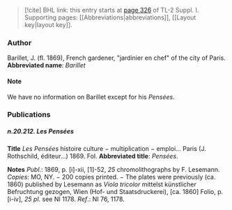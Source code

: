 > [!cite] BHL link: this entry starts at [page 326](https://www.biodiversitylibrary.org/page/33265053) of TL-2 Suppl. I.
> Supporting pages: [[Abbreviations|abbreviations]], [[Layout key|layout key]].

### Author

Barillet, J. (fl. 1869), French gardener, "jardinier en chef" of the city of Paris. 
**Abbreviated name**: *Barillet*

#### Note

We have no information on Barillet except for his *Pensées*.

### Publications

##### n.20.212. Les Pensées

**Title**
*Les Pensées* histoire culture − multiplication − emploi... Paris (J. Rothschild, éditeur...) 1869. Fol.
**Abbreviated title**: *Pensées*.

**Notes**
*Publ*.: 1869, p. \[i\]-xii, \[1\]-52, *25* chromolithographs by F. Lesemann. *Copies*: MO, NY. − 200 copies printed. − The plates were previously (ca. 1860) published by Lesemann as *Viola tricolor* mittelst künstlicher Befruchtung gezogen, Wien (Hof- und Staatsdruckerei), \[ca. 1860\] Folio, p. \[i-iv\], *25 pl*. see NI 1178.
*Ref*.: NI 76, 1178.

